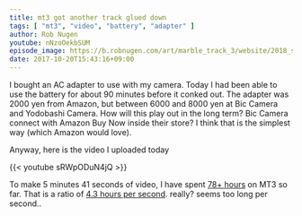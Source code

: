 ```yaml
---
title: mt3 got another track glued down
tags: [ "mt3", "video", "battery", "adapter" ]
author: Rob Nugen
youtube: nNzoOekbSUM
episode_image: https://b.robnugen.com/art/marble_track_3/website/2018_sep_02_mt3_placeholder.png
date: 2017-10-20T15:43:16+09:00
---
```


I bought an AC adapter to use with my camera.  Today I had been able
to use the battery for about 90 minutes before it conked out.  The
adapter was 2000 yen from Amazon, but between 6000 and 8000 yen at Bic
Camera and Yodobashi Camera.  How will this play out in the long term?
Bic Camera connect with Amazon Buy Now inside their store?  I think
that is the simplest way (which Amazon would love).

Anyway, here is the video I uploaded today

{{< youtube sRWpODuN4jQ >}}

To make 5 minutes 41 seconds of video,
I have spent [78+ hours](
http://www.grun1.com/utils/timeCalc.html?t1=4:14:42&c1=June%202017&t2=10:16:10&c2=July%202017&t3=26:12:06&c3=Aug%202017&t4=29:46:54&c4=Sep%202017&t5=57:16&c5=2%20oct&t6=1:06:05&c6=9%20oct&t7=24:02&c7=9%20oct&t8=1:27:33&c8=13%20Oct&t9=2:56:38&c9=17%20Oct&t10=1:21:19&c10=20%20Oct%202017&mode=0&fs3=1&ft2=1&f3t1=1&f4t0=1&d=:&o4=1&fps=
) on MT3 so far.
That is a ratio of
[4.3 hours per second](https://encrypted.google.com/search?hl=en&q=5.6+minutes+%2F+78.5+hours+in+hours+per+second).
really?  seems too long per second..
